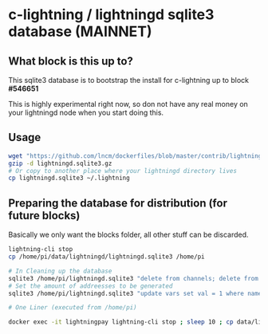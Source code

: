 # c-lightning / lightningd sqlite3 database (MAINNET)

## What block is this up to?

This sqlite3 database is to bootstrap the install for c-lightning up to block **#546651**

This is highly experimental right now, so don not have any real money on your lightningd node when you start doing this.

## Usage

```bash
wget "https://github.com/lncm/dockerfiles/blob/master/contrib/lightningd-database/lightningd.sqlite3.gz?raw=true" -O lightningd.sqlite3.gz
gzip -d lightningd.sqlite3.gz
# Or copy to another place where your lightningd directory lives
cp lightningd.sqlite3 ~/.lightning
```

## Preparing the database for distribution (for future blocks)

Basically we only want the blocks folder, all other stuff can be discarded.

```bash
lightning-cli stop
cp /home/pi/data/lightningd/lightningd.sqlite3 /home/pi

# In Cleaning up the database
sqlite3 /home/pi/lightningd.sqlite3 "delete from channels; delete from transactions; delete from invoices; delete from utxoset; delete from channel_htlcs; delete from payments; delete from outputs; "
# Set the amount of addreesses to be generated
sqlite3 /home/pi/lightningd.sqlite3 "update vars set val = 1 where name = 'bip32_max_index'; "

# One Liner (executed from /home/pi)

docker exec -it lightningpay lightning-cli stop ; sleep 10 ; cp data/lightningd/lightningd.sqlite3 . ; sqlite3 /home/pi/lightningd.sqlite3 "delete from channels; delete from transactions; delete from invoices; delete from utxoset; delete from channel_htlcs; delete from payments; delete from outputs; update vars set val = 1 where name = 'bip32_max_index'; " ; sleep 10 ; source/financial-independence/start-ln.sh

```
